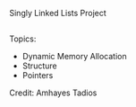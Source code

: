 Singly Linked Lists Project
##
Topics:
- Dynamic Memory Allocation
- Structure
- Pointers

Credit: Amhayes Tadios